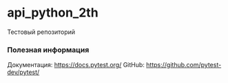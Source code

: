 # api_python_2th
Тестовый репозиторий

### Полезная информация

Документация: https://docs.pytest.org/
GitHub: https://github.com/pytest-dev/pytest/

